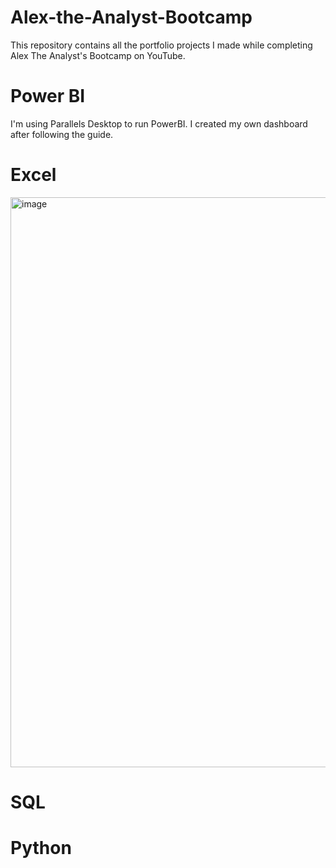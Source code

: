 # Alex-the-Analyst-Bootcamp
This repository contains all the portfolio projects I made while completing Alex The Analyst's Bootcamp on YouTube.

# Power BI
I'm using Parallels Desktop to run PowerBI. I created my own dashboard after following the guide.

# Excel

<img width="912" alt="image" src="https://user-images.githubusercontent.com/122549893/236611843-ee35ede7-9eb3-4527-8698-d8a9ddedbb30.png">

# SQL
# Python
